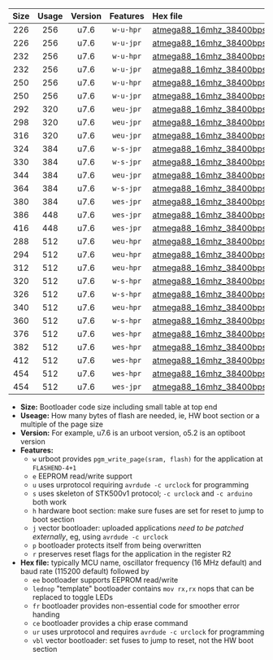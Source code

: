 |Size|Usage|Version|Features|Hex file|
|:-:|:-:|:-:|:-:|:--|
|226|256|u7.6|`w-u-hpr`|[atmega88_16mhz_38400bps_ur.hex](https://raw.githubusercontent.com/stefanrueger/urboot/main//atmega88_16mhz_38400bps_ur.hex)|
|226|256|u7.6|`w-u-jpr`|[atmega88_16mhz_38400bps_ur_vbl.hex](https://raw.githubusercontent.com/stefanrueger/urboot/main//atmega88_16mhz_38400bps_ur_vbl.hex)|
|232|256|u7.6|`w-u-hpr`|[atmega88_16mhz_38400bps_lednop_ur.hex](https://raw.githubusercontent.com/stefanrueger/urboot/main//atmega88_16mhz_38400bps_lednop_ur.hex)|
|232|256|u7.6|`w-u-jpr`|[atmega88_16mhz_38400bps_lednop_ur_vbl.hex](https://raw.githubusercontent.com/stefanrueger/urboot/main//atmega88_16mhz_38400bps_lednop_ur_vbl.hex)|
|250|256|u7.6|`w-u-hpr`|[atmega88_16mhz_38400bps_lednop_fr_ur.hex](https://raw.githubusercontent.com/stefanrueger/urboot/main//atmega88_16mhz_38400bps_lednop_fr_ur.hex)|
|250|256|u7.6|`w-u-jpr`|[atmega88_16mhz_38400bps_lednop_fr_ur_vbl.hex](https://raw.githubusercontent.com/stefanrueger/urboot/main//atmega88_16mhz_38400bps_lednop_fr_ur_vbl.hex)|
|292|320|u7.6|`weu-jpr`|[atmega88_16mhz_38400bps_ee_ur_vbl.hex](https://raw.githubusercontent.com/stefanrueger/urboot/main//atmega88_16mhz_38400bps_ee_ur_vbl.hex)|
|298|320|u7.6|`weu-jpr`|[atmega88_16mhz_38400bps_ee_lednop_ur_vbl.hex](https://raw.githubusercontent.com/stefanrueger/urboot/main//atmega88_16mhz_38400bps_ee_lednop_ur_vbl.hex)|
|316|320|u7.6|`weu-jpr`|[atmega88_16mhz_38400bps_ee_lednop_fr_ur_vbl.hex](https://raw.githubusercontent.com/stefanrueger/urboot/main//atmega88_16mhz_38400bps_ee_lednop_fr_ur_vbl.hex)|
|324|384|u7.6|`w-s-jpr`|[atmega88_16mhz_38400bps_vbl.hex](https://raw.githubusercontent.com/stefanrueger/urboot/main//atmega88_16mhz_38400bps_vbl.hex)|
|330|384|u7.6|`w-s-jpr`|[atmega88_16mhz_38400bps_lednop_vbl.hex](https://raw.githubusercontent.com/stefanrueger/urboot/main//atmega88_16mhz_38400bps_lednop_vbl.hex)|
|344|384|u7.6|`weu-jpr`|[atmega88_16mhz_38400bps_ee_lednop_fr_ce_ur_vbl.hex](https://raw.githubusercontent.com/stefanrueger/urboot/main//atmega88_16mhz_38400bps_ee_lednop_fr_ce_ur_vbl.hex)|
|364|384|u7.6|`w-s-jpr`|[atmega88_16mhz_38400bps_lednop_fr_vbl.hex](https://raw.githubusercontent.com/stefanrueger/urboot/main//atmega88_16mhz_38400bps_lednop_fr_vbl.hex)|
|380|384|u7.6|`wes-jpr`|[atmega88_16mhz_38400bps_ee_vbl.hex](https://raw.githubusercontent.com/stefanrueger/urboot/main//atmega88_16mhz_38400bps_ee_vbl.hex)|
|386|448|u7.6|`wes-jpr`|[atmega88_16mhz_38400bps_ee_lednop_vbl.hex](https://raw.githubusercontent.com/stefanrueger/urboot/main//atmega88_16mhz_38400bps_ee_lednop_vbl.hex)|
|416|448|u7.6|`wes-jpr`|[atmega88_16mhz_38400bps_ee_lednop_fr_vbl.hex](https://raw.githubusercontent.com/stefanrueger/urboot/main//atmega88_16mhz_38400bps_ee_lednop_fr_vbl.hex)|
|288|512|u7.6|`weu-hpr`|[atmega88_16mhz_38400bps_ee_ur.hex](https://raw.githubusercontent.com/stefanrueger/urboot/main//atmega88_16mhz_38400bps_ee_ur.hex)|
|294|512|u7.6|`weu-hpr`|[atmega88_16mhz_38400bps_ee_lednop_ur.hex](https://raw.githubusercontent.com/stefanrueger/urboot/main//atmega88_16mhz_38400bps_ee_lednop_ur.hex)|
|312|512|u7.6|`weu-hpr`|[atmega88_16mhz_38400bps_ee_lednop_fr_ur.hex](https://raw.githubusercontent.com/stefanrueger/urboot/main//atmega88_16mhz_38400bps_ee_lednop_fr_ur.hex)|
|320|512|u7.6|`w-s-hpr`|[atmega88_16mhz_38400bps.hex](https://raw.githubusercontent.com/stefanrueger/urboot/main//atmega88_16mhz_38400bps.hex)|
|326|512|u7.6|`w-s-hpr`|[atmega88_16mhz_38400bps_lednop.hex](https://raw.githubusercontent.com/stefanrueger/urboot/main//atmega88_16mhz_38400bps_lednop.hex)|
|340|512|u7.6|`weu-hpr`|[atmega88_16mhz_38400bps_ee_lednop_fr_ce_ur.hex](https://raw.githubusercontent.com/stefanrueger/urboot/main//atmega88_16mhz_38400bps_ee_lednop_fr_ce_ur.hex)|
|360|512|u7.6|`w-s-hpr`|[atmega88_16mhz_38400bps_lednop_fr.hex](https://raw.githubusercontent.com/stefanrueger/urboot/main//atmega88_16mhz_38400bps_lednop_fr.hex)|
|376|512|u7.6|`wes-hpr`|[atmega88_16mhz_38400bps_ee.hex](https://raw.githubusercontent.com/stefanrueger/urboot/main//atmega88_16mhz_38400bps_ee.hex)|
|382|512|u7.6|`wes-hpr`|[atmega88_16mhz_38400bps_ee_lednop.hex](https://raw.githubusercontent.com/stefanrueger/urboot/main//atmega88_16mhz_38400bps_ee_lednop.hex)|
|412|512|u7.6|`wes-hpr`|[atmega88_16mhz_38400bps_ee_lednop_fr.hex](https://raw.githubusercontent.com/stefanrueger/urboot/main//atmega88_16mhz_38400bps_ee_lednop_fr.hex)|
|454|512|u7.6|`wes-hpr`|[atmega88_16mhz_38400bps_ee_lednop_fr_ce.hex](https://raw.githubusercontent.com/stefanrueger/urboot/main//atmega88_16mhz_38400bps_ee_lednop_fr_ce.hex)|
|454|512|u7.6|`wes-jpr`|[atmega88_16mhz_38400bps_ee_lednop_fr_ce_vbl.hex](https://raw.githubusercontent.com/stefanrueger/urboot/main//atmega88_16mhz_38400bps_ee_lednop_fr_ce_vbl.hex)|

- **Size:** Bootloader code size including small table at top end
- **Useage:** How many bytes of flash are needed, ie, HW boot section or a multiple of the page size
- **Version:** For example, u7.6 is an urboot version, o5.2 is an optiboot version
- **Features:**
  + `w` urboot provides `pgm_write_page(sram, flash)` for the application at `FLASHEND-4+1`
  + `e` EEPROM read/write support
  + `u` uses urprotocol requiring `avrdude -c urclock` for programming
  + `s` uses skeleton of STK500v1 protocol; `-c urclock` and `-c arduino` both work
  + `h` hardware boot section: make sure fuses are set for reset to jump to boot section
  + `j` vector bootloader: uploaded applications *need to be patched externally*, eg, using `avrdude -c urclock`
  + `p` bootloader protects itself from being overwritten
  + `r` preserves reset flags for the application in the register R2
- **Hex file:** typically MCU name, oscillator frequency (16 MHz default) and baud rate (115200 default) followed by
  + `ee` bootloader supports EEPROM read/write
  + `lednop` "template" bootloader contains `mov rx,rx` nops that can be replaced to toggle LEDs
  + `fr` bootloader provides non-essential code for smoother error handing
  + `ce` bootloader provides a chip erase command
  + `ur` uses urprotocol and requires `avrdude -c urclock` for programming
  + `vbl` vector bootloader: set fuses to jump to reset, not the HW boot section
